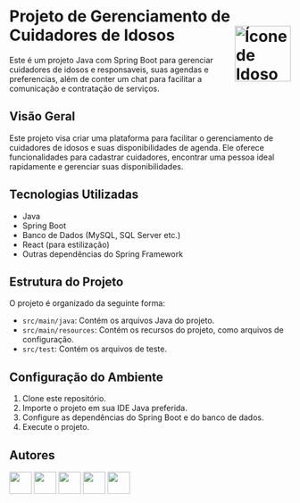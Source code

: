 # Projeto de Gerenciamento de Cuidadores de Idosos <img align="right" src="https://img.lovepik.com/png/20231120/an-elderly-couple-icon-line-vector-line-icons-lineal-icon_645654_wh860.png" alt="Ícone de Idoso" width="100">

Este é um projeto Java com Spring Boot para gerenciar cuidadores de idosos e responsaveis, suas agendas e preferencias, além de conter um chat para facilitar a comunicação e contratação de serviços.

## Visão Geral

Este projeto visa criar uma plataforma para facilitar o gerenciamento de cuidadores de idosos e suas disponibilidades de agenda. Ele oferece funcionalidades para cadastrar cuidadores, encontrar uma pessoa ideal rapidamente e gerenciar suas disponibilidades.

## Tecnologias Utilizadas

- Java
- Spring Boot
- Banco de Dados (MySQL, SQL Server etc.)
- React (para estilização)
- Outras dependências do Spring Framework

## Estrutura do Projeto

O projeto é organizado da seguinte forma:

- `src/main/java`: Contém os arquivos Java do projeto.
- `src/main/resources`: Contém os recursos do projeto, como arquivos de configuração.
- `src/test`: Contém os arquivos de teste.

## Configuração do Ambiente

1. Clone este repositório.
2. Importe o projeto em sua IDE Java preferida.
3. Configure as dependências do Spring Boot e do banco de dados.
4. Execute o projeto.


## Autores


[<img src="https://static-00.iconduck.com/assets.00/github-icon-2048x2048-4uclrgic.png" width="40">](https://github.com/MarianaNdO)
[<img src="https://static-00.iconduck.com/assets.00/github-icon-2048x2048-4uclrgic.png" width="40">](https://github.com/Gustavo-s-machado)
[<img src="https://static-00.iconduck.com/assets.00/github-icon-2048x2048-4uclrgic.png" width="40">](https://github.com/jordana983)
[<img src="https://static-00.iconduck.com/assets.00/github-icon-2048x2048-4uclrgic.png" width="40">](https://github.com/Rafaxx18)
[<img src="https://static-00.iconduck.com/assets.00/github-icon-2048x2048-4uclrgic.png" width="40">](https://github.com/igo-vie)

